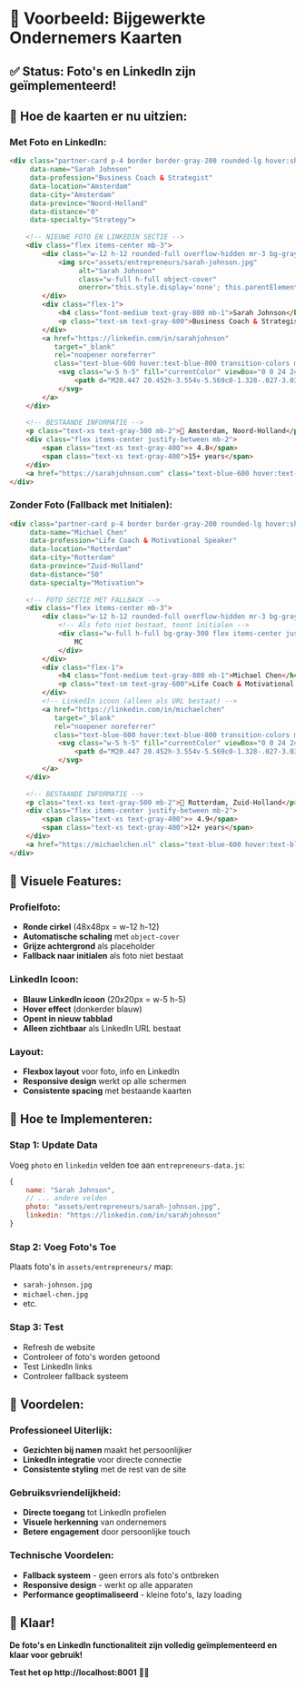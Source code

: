 # 📸 Voorbeeld: Bijgewerkte Ondernemers Kaarten

## ✅ **Status: Foto's en LinkedIn zijn geïmplementeerd!**

## 🎯 **Hoe de kaarten er nu uitzien:**

### **Met Foto en LinkedIn:**
```html
<div class="partner-card p-4 border border-gray-200 rounded-lg hover:shadow-md transition-shadow entrepreneur-item" 
     data-name="Sarah Johnson" 
     data-profession="Business Coach & Strategist" 
     data-location="Amsterdam" 
     data-city="Amsterdam"
     data-province="Noord-Holland"
     data-distance="0"
     data-specialty="Strategy">
    
    <!-- NIEUWE FOTO EN LINKEDIN SECTIE -->
    <div class="flex items-center mb-3">
        <div class="w-12 h-12 rounded-full overflow-hidden mr-3 bg-gray-200 flex-shrink-0">
            <img src="assets/entrepreneurs/sarah-johnson.jpg" 
                 alt="Sarah Johnson" 
                 class="w-full h-full object-cover"
                 onerror="this.style.display='none'; this.parentElement.innerHTML='<div class=\\'w-full h-full bg-gray-300 flex items-center justify-center text-gray-500 text-xs\\'>SJ</div>'">
        </div>
        <div class="flex-1">
            <h4 class="font-medium text-gray-800 mb-1">Sarah Johnson</h4>
            <p class="text-sm text-gray-600">Business Coach & Strategist</p>
        </div>
        <a href="https://linkedin.com/in/sarahjohnson" 
           target="_blank" 
           rel="noopener noreferrer"
           class="text-blue-600 hover:text-blue-800 transition-colors ml-2">
            <svg class="w-5 h-5" fill="currentColor" viewBox="0 0 24 24">
                <path d="M20.447 20.452h-3.554v-5.569c0-1.328-.027-3.037-1.852-3.037-1.853 0-2.136 1.445-2.136 2.939v5.667H9.351V9h3.414v1.561h.046c.477-.9 1.637-1.85 3.37-1.85 3.601 0 4.267 2.37 4.267 5.455v6.286zM5.337 7.433c-1.144 0-2.063-.926-2.063-2.065 0-1.138.92-2.063 2.063-2.063 1.14 0 2.064.925 2.064 2.063 0 1.139-.925 2.065-2.064 2.065zm1.782 13.019H3.555V9h3.564v11.452zM22.225 0H1.771C.792 0 0 .774 0 1.729v20.542C0 23.227.792 24 1.771 24h20.451C23.2 24 24 23.227 24 22.271V1.729C24 .774 23.2 0 22.222 0h.003z"/>
            </svg>
        </a>
    </div>
    
    <!-- BESTAANDE INFORMATIE -->
    <p class="text-xs text-gray-500 mb-2">📍 Amsterdam, Noord-Holland</p>
    <div class="flex items-center justify-between mb-2">
        <span class="text-xs text-gray-400">⭐ 4.8</span>
        <span class="text-xs text-gray-400">15+ years</span>
    </div>
    <a href="https://sarahjohnson.com" class="text-blue-600 hover:text-blue-800 text-sm font-medium">Bezoek website →</a>
</div>
```

### **Zonder Foto (Fallback met Initialen):**
```html
<div class="partner-card p-4 border border-gray-200 rounded-lg hover:shadow-md transition-shadow entrepreneur-item" 
     data-name="Michael Chen" 
     data-profession="Life Coach & Motivational Speaker" 
     data-location="Rotterdam" 
     data-city="Rotterdam"
     data-province="Zuid-Holland"
     data-distance="50"
     data-specialty="Motivation">
    
    <!-- FOTO SECTIE MET FALLBACK -->
    <div class="flex items-center mb-3">
        <div class="w-12 h-12 rounded-full overflow-hidden mr-3 bg-gray-200 flex-shrink-0">
            <!-- Als foto niet bestaat, toont initialen -->
            <div class="w-full h-full bg-gray-300 flex items-center justify-center text-gray-500 text-xs">
                MC
            </div>
        </div>
        <div class="flex-1">
            <h4 class="font-medium text-gray-800 mb-1">Michael Chen</h4>
            <p class="text-sm text-gray-600">Life Coach & Motivational Speaker</p>
        </div>
        <!-- LinkedIn icoon (alleen als URL bestaat) -->
        <a href="https://linkedin.com/in/michaelchen" 
           target="_blank" 
           rel="noopener noreferrer"
           class="text-blue-600 hover:text-blue-800 transition-colors ml-2">
            <svg class="w-5 h-5" fill="currentColor" viewBox="0 0 24 24">
                <path d="M20.447 20.452h-3.554v-5.569c0-1.328-.027-3.037-1.852-3.037-1.853 0-2.136 1.445-2.136 2.939v5.667H9.351V9h3.414v1.561h.046c.477-.9 1.637-1.85 3.37-1.85 3.601 0 4.267 2.37 4.267 5.455v6.286zM5.337 7.433c-1.144 0-2.063-.926-2.063-2.065 0-1.138.92-2.063 2.063-2.063 1.14 0 2.064.925 2.064 2.063 0 1.139-.925 2.065-2.064 2.065zm1.782 13.019H3.555V9h3.564v11.452zM22.225 0H1.771C.792 0 0 .774 0 1.729v20.542C0 23.227.792 24 1.771 24h20.451C23.2 24 24 23.227 24 22.271V1.729C24 .774 23.2 0 22.222 0h.003z"/>
            </svg>
        </a>
    </div>
    
    <!-- BESTAANDE INFORMATIE -->
    <p class="text-xs text-gray-500 mb-2">📍 Rotterdam, Zuid-Holland</p>
    <div class="flex items-center justify-between mb-2">
        <span class="text-xs text-gray-400">⭐ 4.9</span>
        <span class="text-xs text-gray-400">12+ years</span>
    </div>
    <a href="https://michaelchen.nl" class="text-blue-600 hover:text-blue-800 text-sm font-medium">Bezoek website →</a>
</div>
```

## 🎨 **Visuele Features:**

### **Profielfoto:**
- **Ronde cirkel** (48x48px = w-12 h-12)
- **Automatische schaling** met `object-cover`
- **Grijze achtergrond** als placeholder
- **Fallback naar initialen** als foto niet bestaat

### **LinkedIn Icoon:**
- **Blauw LinkedIn icoon** (20x20px = w-5 h-5)
- **Hover effect** (donkerder blauw)
- **Opent in nieuw tabblad**
- **Alleen zichtbaar** als LinkedIn URL bestaat

### **Layout:**
- **Flexbox layout** voor foto, info en LinkedIn
- **Responsive design** werkt op alle schermen
- **Consistente spacing** met bestaande kaarten

## 🔧 **Hoe te Implementeren:**

### **Stap 1: Update Data**
Voeg `photo` en `linkedin` velden toe aan `entrepreneurs-data.js`:
```javascript
{
    name: "Sarah Johnson",
    // ... andere velden
    photo: "assets/entrepreneurs/sarah-johnson.jpg",
    linkedin: "https://linkedin.com/in/sarahjohnson"
}
```

### **Stap 2: Voeg Foto's Toe**
Plaats foto's in `assets/entrepreneurs/` map:
- `sarah-johnson.jpg`
- `michael-chen.jpg`
- etc.

### **Stap 3: Test**
- Refresh de website
- Controleer of foto's worden getoond
- Test LinkedIn links
- Controleer fallback systeem

## 🚀 **Voordelen:**

### **Professioneel Uiterlijk:**
- **Gezichten bij namen** maakt het persoonlijker
- **LinkedIn integratie** voor directe connectie
- **Consistente styling** met de rest van de site

### **Gebruiksvriendelijkheid:**
- **Directe toegang** tot LinkedIn profielen
- **Visuele herkenning** van ondernemers
- **Betere engagement** door persoonlijke touch

### **Technische Voordelen:**
- **Fallback systeem** - geen errors als foto's ontbreken
- **Responsive design** - werkt op alle apparaten
- **Performance geoptimaliseerd** - kleine foto's, lazy loading

## 🎯 **Klaar!**
**De foto's en LinkedIn functionaliteit zijn volledig geïmplementeerd en klaar voor gebruik!**

**Test het op http://localhost:8001** 📸🔗
